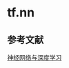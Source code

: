 # tf.nn

## 参考文献
<a href="https://hit-scir.gitbooks.io/neural-networks-and-deep-learning-zh_cn/content/">神经网络与深度学习</a>
